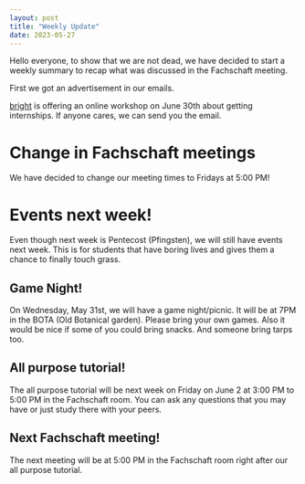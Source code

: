 ```yaml
---
layout: post
title: "Weekly Update"
date: 2023-05-27
---
```



Hello everyone, to show that we are not dead, we have decided to start a weekly summary to recap what was discussed in the Fachschaft meeting. 


First we got an advertisement in our emails.

[bright](https://www.brightnetwork.de/uber-uns/) is offering an online workshop on June 30th about getting internships. If anyone cares, we can send you the email. 

# Change in Fachschaft meetings

We have decided to change our meeting times to Fridays at 5:00 PM! 

# Events next week!

Even though next week is Pentecost (Pfingsten), we will still have events next week. This is for students that have boring lives and gives them a chance to finally touch grass.

## Game Night!

On Wednesday, May 31st, we will have a game night/picnic. It will be at 7PM in the BOTA (Old Botanical garden). Please bring your own games. Also it would be nice if some of you could bring snacks. And someone bring tarps too. 

## All purpose tutorial!

The all purpose tutorial will be next week on Friday on June 2 at 3:00 PM  to 5:00 PM in the Fachschaft room. You can ask any questions that you may have or just study there with your peers. 

## Next Fachschaft meeting! 

The next meeting will be at 5:00 PM in the Fachschaft room right after our all purpose tutorial. 






